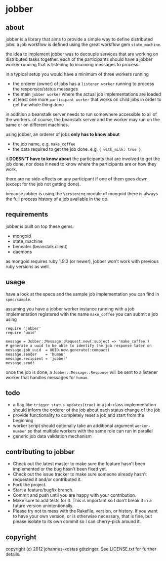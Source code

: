 # jobber

## about

jobber is a library that aims to provide a simple way to define distributed jobs. a job workflow is defined using the great workflow gem `state_machine`.

the idea to implement jobber was to decouple services that are working on distributed tasks together. each of the participants should have a jobber worker running that is listening to incoming messages to process.

in a typical setup you would have a minimum of three workers running

* the orderer (owner) of jobs has a `listener worker` running to process the responses/status messages
* the main `jobber worker` where the actual job implementations are loaded
* at least one more `participant worker` that works on child jobs in order to get the whole thing done

in addition a beanstalk server needs to run somewhere accessible to all of the workers. of course, the beanstalk server and the worker may run on the same or on different machines.

using jobber, an orderer of jobs **only has to know about**

* the job name, e.g. `make_coffee`
* the data required to get the job done. e.g. `{ with_milk: true }`

it **DOESN'T have to know about** the participants that are involved to get the job done, nor does it need to know where the participants are or how they work.

there are no side-effects on any participant if one of them goes down (except for the job not getting done).

because jobber is using the `Versioning` module of mongoid there is always the full process history of a job available in the db.


## requirements

jobber is built on top these gems:

* mongoid
* state_machine
* beneater (beanstalk client)
* daemons

as mongoid requires ruby 1.9.3 (or newer), jobber won't work with previous ruby versions as well.


## usage

have a look at the specs and the sample job implementation you can find in `spec/sample`.

assuming you have a jobber worker instance running with a job implementation registered with the name `make_coffee` you can submit a job using

	require 'jobber'
	require 'uuid'
	
	message = Jobber::Message::Request.new(:subject => 'make_coffee')
	# generate a uuid to be able to identify the job response later on
	message.job_uuid  = UUID.new.generate(:compact)
	message.sender    = 'human'
	message.recipient = 'jobber'
	message.send!
			
once the job is done, a `Jobber::Message::Response` will be sent to a listener worker that handles messages for `human`.

## todo

* a flag like `trigger_status_updates(true)` in a job class implementation should inform the orderer of the job about each status change of the job
* provide functionality to completely reset a job and start from the beginning
* worker script should optionally take an additional argument `worker-number` so that multiple workers with the same role can run in parallel
* generic job data validation mechanism


## contributing to jobber
 
* Check out the latest master to make sure the feature hasn't been implemented or the bug hasn't been fixed yet.
* Check out the issue tracker to make sure someone already hasn't requested it and/or contributed it.
* Fork the project.
* Start a feature/bugfix branch.
* Commit and push until you are happy with your contribution.
* Make sure to add tests for it. This is important so I don't break it in a future version unintentionally.
* Please try not to mess with the Rakefile, version, or history. If you want to have your own version, or is otherwise necessary, that is fine, but please isolate to its own commit so I can cherry-pick around it.

## copyright

copyright (c) 2012 johannes-kostas götzinger. See LICENSE.txt for
further details.

